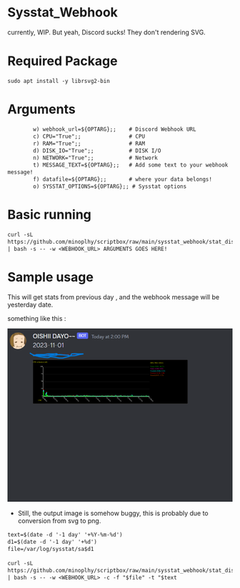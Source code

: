 # Sysstat_Webhook

currently, WIP. But yeah, Discord sucks! They don't rendering SVG.
# Required Package
```
sudo apt install -y librsvg2-bin
```

# Arguments
```
        w) webhook_url=${OPTARG};;    # Discord Webhook URL
        c) CPU="True";;               # CPU
        r) RAM="True";;               # RAM
        d) DISK_IO="True";;           # DISK I/O
        n) NETWORK="True";;           # Network
        t) MESSAGE_TEXT=${OPTARG};;   # Add some text to your webhook message!
        f) datafile=${OPTARG};;       # where your data belongs!
        o) SYSSTAT_OPTIONS=${OPTARG};; # Sysstat options  
```

# Basic running
```
curl -sL https://github.com/minoplhy/scriptbox/raw/main/sysstat_webhook/stat_discord.sh | bash -s -- -w <WEBHOOK_URL> ARGUMENTS GOES HERE!
```

# Sample usage

This will get stats from previous day , and the webhook message will be yesterday date.

something like this :

![Yesterday date](assets/screenshot.png)
* Still, the output image is somehow buggy, this is probably due to conversion from svg to png.
```shell
text=$(date -d '-1 day' '+%Y-%m-%d')
d1=$(date -d '-1 day' '+%d')
file=/var/log/sysstat/sa$d1

curl -sL https://github.com/minoplhy/scriptbox/raw/main/sysstat_webhook/stat_discord.sh | bash -s -- -w <WEBHOOK_URL> -c -f "$file" -t "$text
```